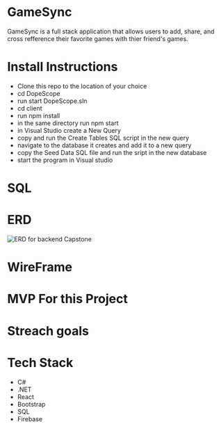 # GameSync
GameSync is a full stack application that allows users to add, share, and cross refference their favorite games with thier friend's games. 


# Install Instructions

  - Clone this repo to the location of your choice
  - cd DopeScope
  - run start DopeScope.sln
  - cd client
  - run npm install
  - in the same directory run npm start
  - in Visual Studio create a New Query
  - copy and run the Create Tables SQL script in the new query
  - navigate to the database it creates and add it to a new query 
  - copy the Seed Data SQL file and run the sript in the new database
  - start the program in Visual studio

# SQL



# ERD
![ERD for backend Capstone](https://user-images.githubusercontent.com/84350426/149177103-fa731056-d83b-4c34-9a0d-31676089589f.png)

# WireFrame


# MVP For this Project

# Streach goals




# Tech Stack

  - C#
  - .NET
  - React 
  - Bootstrap
  - SQL
  - Firebase
